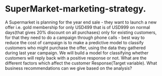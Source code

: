 # SuperMarket-marketing-strategy.
A Supermarket is planning for the year end sale - they want to launch a new offer i.e. gold membership for only USD499 that is of USD999 on normal days(that gives 20% discount on all purchases) only for existing customers, for that they need to do a campaign through phone calls - best way to reduce the cost of campaign is to make a predictive model to classify customers who might purchase the offer, using the data they gathered during last year campaign. We will build a model for classifying whether customers will reply back with a positive response or not.
What are the different factors which affect the customer Response(Target variable).
What business recommendations can we give based on the analysis?
